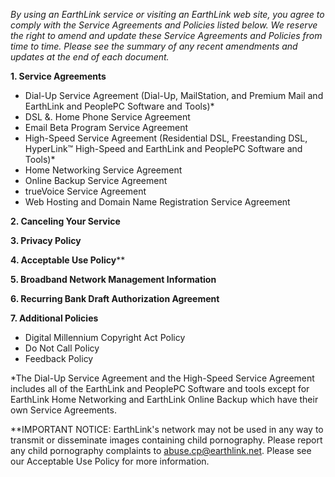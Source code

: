 _By using an EarthLink service or visiting an EarthLink web site, you agree to comply with the Service Agreements and Policies listed below. We reserve the right to amend and update these Service Agreements and Policies from time to time. Please see the summary of any recent amendments and updates at the end of each document._

**1\. Service Agreements**

*   Dial-Up Service Agreement (Dial-Up, MailStation, and Premium Mail and EarthLink and PeoplePC Software and Tools)\*
*   DSL &. Home Phone Service Agreement
*   Email Beta Program Service Agreement
*   High-Speed Service Agreement (Residential DSL, Freestanding DSL, HyperLink™ High-Speed and EarthLink and PeoplePC Software and Tools)\*
*   Home Networking Service Agreement
*   Online Backup Service Agreement
*   trueVoice Service Agreement
*   Web Hosting and Domain Name Registration Service Agreement

**2\. Canceling Your Service**  
  
**3\. Privacy Policy**  
  
**4\. Acceptable Use Policy**\*\*  
  
**5\. Broadband Network Management Information**  
  
**6\. Recurring Bank Draft Authorization Agreement**  
  
**7\. Additional Policies**

*   Digital Millennium Copyright Act Policy
*   Do Not Call Policy
*   Feedback Policy

\*The Dial-Up Service Agreement and the High-Speed Service Agreement includes all of the EarthLink and PeoplePC Software and tools except for EarthLink Home Networking and EarthLink Online Backup which have their own Service Agreements.

\*\*IMPORTANT NOTICE: EarthLink's network may not be used in any way to transmit or disseminate images containing child pornography. Please report any child pornography complaints to abuse.cp@earthlink.net. Please see our Acceptable Use Policy for more information.